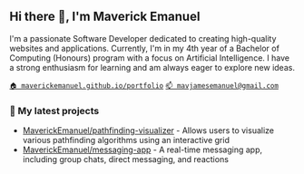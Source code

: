 ## Hi there 👋, I'm Maverick Emanuel

I'm a passionate Software Developer dedicated to creating high-quality websites and applications. Currently, I'm in my 4th year of a Bachelor of Computing (Honours) program with a focus on Artificial Intelligence. I have a strong enthusiasm for learning and am always eager to explore new ideas.

[`🏠 maverickemanuel.github.io/portfolio`](https://maverickemanuel.github.io/portfolio/)
[`📫 mavjamesemanuel@gmail.com`](mailto:mavjamesemanuel@gmail.com)

### 🌱 My latest projects

- [MaverickEmanuel/pathfinding-visualizer](https://github.com/MaverickEmanuel/pathfinding-visualizer) - Allows users to visualize various pathfinding algorithms using an interactive grid
- [MaverickEmanuel/messaging-app](https://github.com/MaverickEmanuel/messaging-app) - A real-time messaging app, including group chats, direct messaging, and reactions

